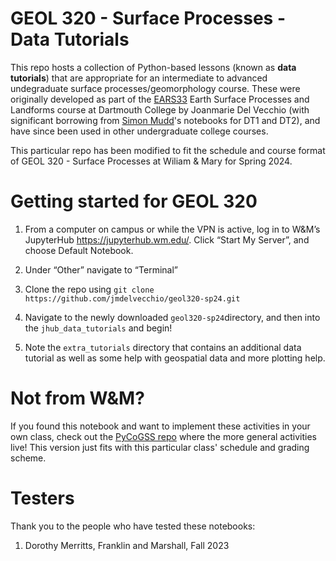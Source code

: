 # GEOL 320 - Surface Processes - Data Tutorials

This repo hosts a collection of Python-based lessons (known as **data tutorials**) that are appropriate for an intermediate to advanced undegraduate surface processes/geomorphology course. These were originally developed as part of the [EARS33](https://github.com/jmdelvecchio/ears33) Earth Surface Processes and Landforms course at Dartmouth College by Joanmarie Del Vecchio (with significant borrowing from [Simon Mudd](https://github.com/simon-m-mudd/smm_teaching_notebooks)'s notebooks for DT1 and DT2), and have since been used in other undergraduate college courses. 

This particular repo has been modified to fit the schedule and course format of GEOL 320 - Surface Processes at Wiliam & Mary for Spring 2024. 

# Getting started for GEOL 320
1. From a computer on campus or while the VPN is active, log in to W&M’s JupyterHub https://jupyterhub.wm.edu/. Click “Start My Server”, and choose Default Notebook.

2. Under “Other” navigate to “Terminal”

3. Clone the repo using `git clone https://github.com/jmdelvecchio/geol320-sp24.git`

4. Navigate to the newly downloaded `geol320-sp24`directory, and then into the `jhub_data_tutorials` and begin!

5. Note the `extra_tutorials` directory that contains an additional data tutorial as well as some help with geospatial data and more plotting help. 

# Not from W&M?
If you found this notebook and want to implement these activities in your own class, check out the [PyCoGSS repo](https://github.com/pycogss/course-geomorph-i) where the more general activities live! This version just fits with this particular class' schedule and grading scheme. 

# Testers
Thank you to the people who have tested these notebooks:
1. Dorothy Merritts, Franklin and Marshall, Fall 2023